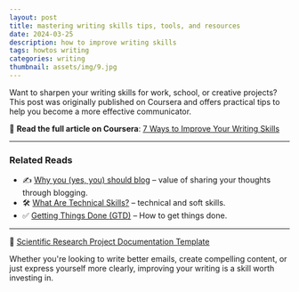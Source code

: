 ```yaml
---
layout: post
title: mastering writing skills tips, tools, and resources
date: 2024-03-25
description: how to improve writing skills 
tags: howtos writing
categories: writing
thumbnail: assets/img/9.jpg
---
```


Want to sharpen your writing skills for work, school, or creative projects? This post was originally published on Coursera and offers practical tips to help you become a more effective communicator.

📖 **Read the full article on Coursera**: [7 Ways to Improve Your Writing Skills](https://www.coursera.org/articles/writing-skills)

---

### Related Reads

- ✍️ [Why you (yes, you) should blog](https://medium.com/@racheltho/why-you-yes-you-should-blog-7d2544ac1045) – value of sharing your thoughts through blogging.
- 🛠️ [What Are Technical Skills?](https://www.coursera.org/articles/what-are-technical-skills) – technical and soft skills.
- ✅ [Getting Things Done (GTD)](https://todoist.com/productivity-methods/getting-things-done) – How to get things done.

---

📖 [Scientific Research Project Documentation Template](https://github.com/jptwagira/programing-tips/blob/main/documentation.md)

Whether you're looking to write better emails, create compelling content, or just express yourself more clearly, improving your writing is a skill worth investing in.
